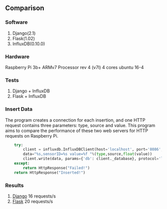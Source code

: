 ## Comparison

### Software
1. Django(2.1)
2. Flask(1.02)
3. InfluxDB(0.10.0)

### Hardware
Raspberry Pi 3b+ ARMv7 Processor rev 4 (v7l) 4 cores ubuntu 16-4

### Tests

1. Django + InfluxDB
2. Flask + InfluxDB

### Insert Data
The program creates a connection for each insertion, and one HTTP request contains three parameters: type, source and value. 
This program aims to compare the performance of these two web servers for HTTP requests on Raspberry Pi.

```python
	try:
		client = influxdb.InfluxDBClient(host='localhost', port='8086',database='sensors') 
		data="%s,sensorID=%s value=%f "%(type,source,float(value))
		client.write(data, params={'db': client._database}, protocol='line')
	except:
		return HttpResponse("Failed!")
	return HttpResponse("Inserted!")
```

### Results
1. [Django](./djangoinflux.txt)  16 requests/s
2. [Flask](./flaskwithinfluxdb.txt)  20 requests/s


